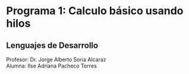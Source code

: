 # Programa 1: Calculo básico usando hilos

## Lenguajes de Desarrollo  
Profesor: Dr. Jorge Alberto Soria Alcaraz  
Alumna: Ilse Adriana Pacheco Torres